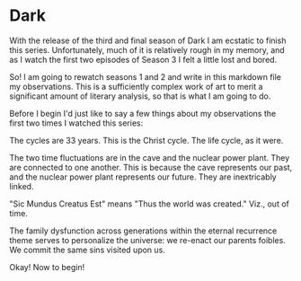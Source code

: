 # Dark

With the release of the third and final season of Dark I am ecstatic to finish
this series. Unfortunately, much of it is relatively rough in my memory, and as
I watch the first two episodes of Season 3 I felt a little lost and bored.

So! I am going to rewatch seasons 1 and 2 and write in this markdown file my
observations. This is a sufficiently complex work of art to merit a significant
amount of literary analysis, so that is what I am going to do.

Before I begin I'd just like to say a few things about my observations the first
two times I watched this series:

The cycles are 33 years. This is the Christ cycle. The life cycle, as it were.

The two time fluctuations are in the cave and the nuclear power plant. They are
connected to one another. This is because the cave represents our past, and the
nuclear power plant represents our future. They are inextricably linked.

"Sic Mundus Creatus Est" means "Thus the world was created." Viz., out of time.

The family dysfunction across generations within the eternal recurrence theme
serves to personalize the universe: we re-enact our parents foibles. We commit
the same sins visited upon us.

Okay! Now to begin!

